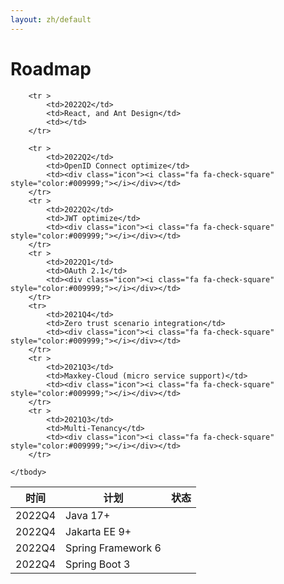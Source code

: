 ```yaml
---
layout: zh/default
---
```

<h1>Roadmap</h1>

<table border="0" class="table table-striped table-bordered ">
	<thead>
		<tr class="a">
			<th>时间</th>
			<th>计划</th>
			<th>状态</th>
		</tr>
	</thead>
	<tbody>
		<tr>
			<td>2022Q4</td>
			<td>Java 17+</td>
			<td></td>
		</tr>
		<tr >
			<td>2022Q4</td>
			<td>Jakarta EE 9+ </td>
			<td></td>
		</tr>
		<tr>
			<td>2022Q4</td>
			<td>Spring Framework 6</td>
			<td></td>
		</tr>
		<tr >
			<td>2022Q4</td>
			<td>Spring Boot 3 </td>
			<td></td>
		</tr>
		
		<tr >
			<td>2022Q2</td>
			<td>React, and Ant Design</td>
			<td></td>
		</tr>
		
		<tr >
			<td>2022Q2</td>
			<td>OpenID Connect optimize</td>
			<td><div class="icon"><i class="fa fa-check-square" style="color:#009999;"></i></div></td>
		</tr>
		<tr >
			<td>2022Q2</td>
			<td>JWT optimize</td>
			<td><div class="icon"><i class="fa fa-check-square" style="color:#009999;"></i></div></td>
		</tr>
		<tr >
			<td>2022Q1</td>
			<td>OAuth 2.1</td>
			<td><div class="icon"><i class="fa fa-check-square" style="color:#009999;"></i></div></td>
		</tr>
		<tr>
			<td>2021Q4</td>
			<td>Zero trust scenario integration</td>
			<td><div class="icon"><i class="fa fa-check-square" style="color:#009999;"></i></div></td>
		</tr>
		<tr >
			<td>2021Q3</td>
			<td>Maxkey-Cloud (micro service support)</td>
			<td><div class="icon"><i class="fa fa-check-square" style="color:#009999;"></i></div></td>
		</tr>
		<tr >
			<td>2021Q3</td>
			<td>Multi-Tenancy</td>
			<td><div class="icon"><i class="fa fa-check-square" style="color:#009999;"></i></div></td>
		</tr>
		
	</tbody>
</table>